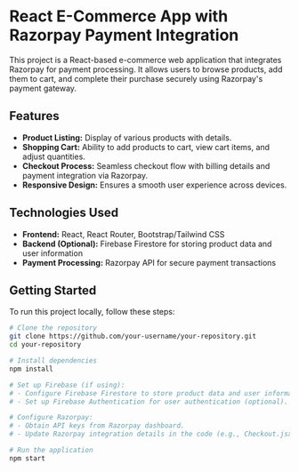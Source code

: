 # React E-Commerce App with Razorpay Payment Integration

This project is a React-based e-commerce web application that integrates Razorpay for payment processing. It allows users to browse products, add them to cart, and complete their purchase securely using Razorpay's payment gateway.

## Features

- **Product Listing:** Display of various products with details.
- **Shopping Cart:** Ability to add products to cart, view cart items, and adjust quantities.
- **Checkout Process:** Seamless checkout flow with billing details and payment integration via Razorpay.
- **Responsive Design:** Ensures a smooth user experience across devices.

## Technologies Used

- **Frontend:** React, React Router, Bootstrap/Tailwind CSS
- **Backend (Optional):** Firebase Firestore for storing product data and user information
- **Payment Processing:** Razorpay API for secure payment transactions

## Getting Started

To run this project locally, follow these steps:

```bash
# Clone the repository
git clone https://github.com/your-username/your-repository.git
cd your-repository

# Install dependencies
npm install

# Set up Firebase (if using):
# - Configure Firebase Firestore to store product data and user information.
# - Set up Firebase Authentication for user authentication (optional).

# Configure Razorpay:
# - Obtain API keys from Razorpay dashboard.
# - Update Razorpay integration details in the code (e.g., Checkout.jsx).

# Run the application
npm start
